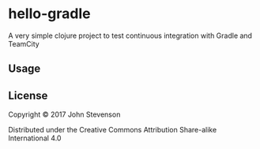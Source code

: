 # hello-gradle

A very simple clojure project to test continuous integration with Gradle and TeamCity

## Usage


## License

Copyright © 2017 John Stevenson

Distributed under the Creative Commons Attribution Share-alike International 4.0
